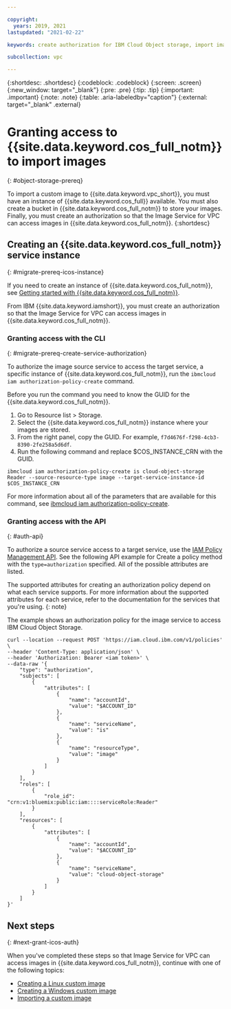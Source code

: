 ```yaml
---

copyright:
  years: 2019, 2021
lastupdated: "2021-02-22"

keywords: create authorization for IBM Cloud Object storage, import image to vpc infrastructure, migrate virtual server, migrate instance

subcollection: vpc

---
```


{:shortdesc: .shortdesc}
{:codeblock: .codeblock}
{:screen: .screen}
{:new_window: target="_blank"}
{:pre: .pre}
{:tip: .tip}
{:important: .important}
{:note: .note}
{:table: .aria-labeledby="caption"}
{:external: target="_blank" .external}

# Granting access to {{site.data.keyword.cos_full_notm}} to import images
{: #object-storage-prereq}

To import a custom image to {{site.data.keyword.vpc_short}}, you must have an instance of {{site.data.keyword.cos_full}} 
available. You must also create a bucket in {{site.data.keyword.cos_full_notm}} to store your images. Finally, you must 
create an authorization so that the Image Service for VPC can access images in {{site.data.keyword.cos_full_notm}}.
{:shortdesc}

## Creating an {{site.data.keyword.cos_full_notm}} service instance
{: #migrate-prereq-icos-instance}

If you need to create an instance of {{site.data.keyword.cos_full_notm}}, see 
[Getting started with {{site.data.keyword.cos_full_notm}}](/docs/cloud-object-storage?topic=cloud-object-storage-getting-started-cloud-object-storage).

From IBM {{site.data.keyword.iamshort}}, you must create an authorization so that the Image Service for VPC can access images in {{site.data.keyword.cos_full_notm}}. 

### Granting access with the CLI
{: #migrate-prereq-create-service-authorization}

To authorize the image source service to access the target service, a specific instance of {{site.data.keyword.cos_full_notm}}, run the `ibmcloud iam authorization-policy-create` command. 

Before you run the command you need to know the GUID for the {{site.data.keyword.cos_full_notm}}. 
1. Go to Resource list > Storage. 
1. Select the {{site.data.keyword.cos_full_notm}} instance where your images are stored. 
1. From the right panel, copy the GUID. For example, `f7d4676f-f298-4cb3-8390-2fe258a5d6df`.
1. Run the following command and replace $COS_INSTANCE_CRN with the GUID. 
```
ibmcloud iam authorization-policy-create is cloud-object-storage Reader --source-resource-type image --target-service-instance-id $COS_INSTANCE_CRN
```

For more information about all of the parameters that are available for this command, see [ibmcloud iam authorization-policy-create](/docs/cli?topic=cli-ibmcloud_commands_iam#ibmcloud_iam_authorization_policy_create).

### Granting access with the API
{: #auth-api}

To authorize a source service access to a target service, use the [IAM Policy Management API](/apidocs/iam-policy-management#create-a-policy). See the following API example for Create a policy method with the `type=authorization` specified. All of the possible attributes are listed.

The supported attributes for creating an authorization policy depend on what each service supports. For more information about the supported attributes for each service, refer to the documentation for the services that you're using.
{: note}

The example shows an authorization policy for the image service to access IBM Cloud Object Storage.

```
curl --location --request POST 'https://iam.cloud.ibm.com/v1/policies' \
--header 'Content-Type: application/json' \
--header 'Authorization: Bearer <iam token>' \
--data-raw '{
    "type": "authorization",
    "subjects": [
        {
            "attributes": [
                {
                    "name": "accountId",
                    "value": "$ACCOUNT_ID"
                },
                {
                    "name": "serviceName",
                    "value": "is"
                },
                {
                    "name": "resourceType",
                    "value": "image"
                }
            ]
        }
    ],
    "roles": [
        {
            "role_id": "crn:v1:bluemix:public:iam::::serviceRole:Reader"
        }
    ],
    "resources": [
        {
            "attributes": [
                {
                    "name": "accountId",
                    "value": "$ACCOUNT_ID"
                },
                {
                    "name": "serviceName",
                    "value": "cloud-object-storage"
                }
            ]
        }
    ]
}'
```

  
<!--- ### Granting access with the UI

1. From the [{{site.data.keyword.cloud_notm}} console](https://console.cloud.ibm.com/vpc){: external} menu bar, click **Manage** &gt; **Access (IAM)**, and select **Authorizations**.
2. Click **Create**.
3. Select a source and target service for the authorization. Specify **VPC Infrastructure Services** as the source service. Specify **Image Service for VPC** as the resource type. Specify **Cloud Object Storage** as the target service.
4. Select a role to assign access to the source service that accesses the target service.
5. Click **Authorize**.

For more information, see [Using authorizations to grant access between services](/docs/account?topic=account-serviceauth#serviceauth). -->


## Next steps
{: #next-grant-icos-auth}

When you've completed these steps so that Image Service for VPC can access images in {{site.data.keyword.cos_full_notm}}, continue with one of the following topics:
 * [Creating a Linux custom image](/docs/vpc?topic=vpc-create-linux-custom-image)
 * [Creating a Windows custom image](/docs/vpc?topic=vpc-create-windows-custom-image)
 * [Importing a custom image](/docs/vpc?topic=vpc-managing-images#import-custom-image)
